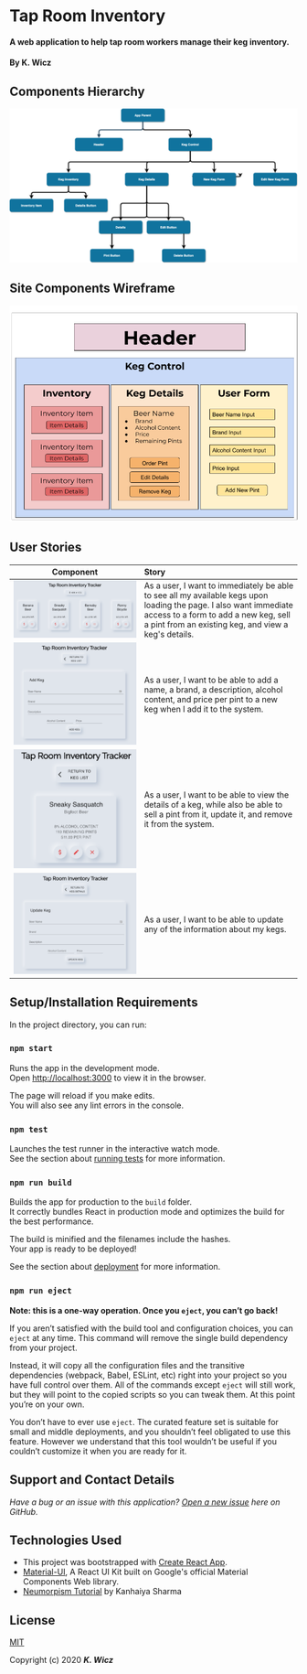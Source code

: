 # Tap Room Inventory

#### A web application to help tap room workers manage their keg inventory.

#### By K. Wicz

## Components Hierarchy

![Diagram](public/TapRoomDiagram.png)

## Site Components Wireframe
![Wireframe](public/TapRoomWireframe.png)

## User Stories

|Component|Story|
|:---:|:---|
|![Landing Page](public/LandingPage.png)|As a user, I want to immediately be able to see all my available kegs upon loading the page. I also want immediate access to a form to add a new keg, sell a pint from an existing keg, and view a keg's details.|
|![Add Keg](public/AddKeg.png)|As a user, I want to be able to add a name, a brand, a description, alcohol content, and price per pint to a new keg when I add it to the system.|
|![Keg Details](public/Details.png)|As a user, I want to be able to view the details of a keg, while also be able to sell a pint from it, update it, and remove it from the system.|
|![Update Keg](public/UpdateKeg.png)|As a user, I want to be able to update any of the information about my kegs.|

## Setup/Installation Requirements

In the project directory, you can run:

### `npm start`

Runs the app in the development mode.<br />
Open [http://localhost:3000](http://localhost:3000) to view it in the browser.

The page will reload if you make edits.<br />
You will also see any lint errors in the console.

### `npm test`

Launches the test runner in the interactive watch mode.<br />
See the section about [running tests](https://facebook.github.io/create-react-app/docs/running-tests) for more information.

### `npm run build`

Builds the app for production to the `build` folder.<br />
It correctly bundles React in production mode and optimizes the build for the best performance.

The build is minified and the filenames include the hashes.<br />
Your app is ready to be deployed!

See the section about [deployment](https://facebook.github.io/create-react-app/docs/deployment) for more information.

### `npm run eject`

**Note: this is a one-way operation. Once you `eject`, you can’t go back!**

If you aren’t satisfied with the build tool and configuration choices, you can `eject` at any time. This command will remove the single build dependency from your project.

Instead, it will copy all the configuration files and the transitive dependencies (webpack, Babel, ESLint, etc) right into your project so you have full control over them. All of the commands except `eject` will still work, but they will point to the copied scripts so you can tweak them. At this point you’re on your own.

You don’t have to ever use `eject`. The curated feature set is suitable for small and middle deployments, and you shouldn’t feel obligated to use this feature. However we understand that this tool wouldn’t be useful if you couldn’t customize it when you are ready for it.

## Support and Contact Details
_Have a bug or an issue with this application? [Open a new issue](https://github.com/benjamin-thompdx/social-media-clone/issues) here on GitHub._

## Technologies Used
* This project was bootstrapped with [Create React App](https://github.com/facebook/create-react-app).
* [Material-UI](https://material-ui.com/), A React UI Kit built on Google's official Material Components Web library.
* [Neumorpism Tutorial](https://uxplanet.org/neumorphism-in-user-interface-tutorial-c353698ac5c0) by Kanhaiya Sharma


## License
[MIT](https://choosealicense.com/licenses/mit/)

Copyright (c) 2020 **_K. Wicz_**